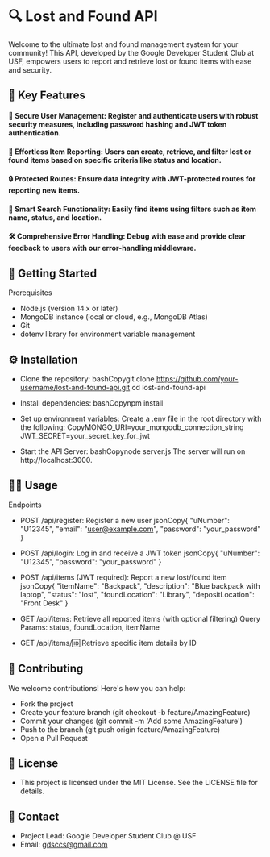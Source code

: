# 🔍 Lost and Found API
Welcome to the ultimate lost and found management system for your community! This API, developed by the Google Developer Student Club at USF, empowers users to report and retrieve lost or found items with ease and security.
## 🌟 Key Features

#### 🔐 Secure User Management: Register and authenticate users with robust security measures, including password hashing and JWT token authentication.
#### 📝 Effortless Item Reporting: Users can create, retrieve, and filter lost or found items based on specific criteria like status and location.
#### 🔒 Protected Routes: Ensure data integrity with JWT-protected routes for reporting new items.
#### 🔎 Smart Search Functionality: Easily find items using filters such as item name, status, and location.
#### 🛠 Comprehensive Error Handling: Debug with ease and provide clear feedback to users with our error-handling middleware.

## 🚀 Getting Started
Prerequisites

- Node.js (version 14.x or later)
- MongoDB instance (local or cloud, e.g., MongoDB Atlas)
- Git
- dotenv library for environment variable management

## ⚙️ Installation

- Clone the repository:
bashCopygit clone https://github.com/your-username/lost-and-found-api.git
cd lost-and-found-api

- Install dependencies:
bashCopynpm install

- Set up environment variables:
Create a .env file in the root directory with the following:
CopyMONGO_URI=your_mongodb_connection_string
JWT_SECRET=your_secret_key_for_jwt

- Start the API Server:
bashCopynode server.js
The server will run on http://localhost:3000.

## 🧑‍💻 Usage
Endpoints

- POST /api/register: Register a new user
jsonCopy{
  "uNumber": "U12345",
  "email": "user@example.com",
  "password": "your_password"
}

- POST /api/login: Log in and receive a JWT token
jsonCopy{
  "uNumber": "U12345",
  "password": "your_password"
}

- POST /api/items (JWT required): Report a new lost/found item
jsonCopy{
  "itemName": "Backpack",
  "description": "Blue backpack with laptop",
  "status": "lost",
  "foundLocation": "Library",
  "depositLocation": "Front Desk"
}

- GET /api/items: Retrieve all reported items (with optional filtering)
Query Params: status, foundLocation, itemName
- GET /api/items/:id: Retrieve specific item details by ID

## 🤝 Contributing
We welcome contributions! Here's how you can help:

- Fork the project
- Create your feature branch (git checkout -b feature/AmazingFeature)
- Commit your changes (git commit -m 'Add some AmazingFeature')
- Push to the branch (git push origin feature/AmazingFeature)
- Open a Pull Request

## 📜 License
- This project is licensed under the MIT License. See the LICENSE file for details.
## 📧 Contact

- Project Lead: Google Developer Student Club @ USF
- Email: gdsccs@gmail.com

